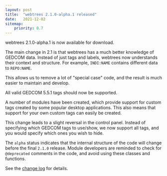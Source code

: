 ```yaml
---
layout: post
title:  "webtrees 2.1.0-alpha.1 released"
date:   2021-12-02
sitemap:
    priority: 0.7
---
```


webtrees 2.1.0-alpha.1 is now available for download.

The main change in 2.1 is that webtrees has a much better knowledge of GEDCOM data.
Instead of just tags and labels, webtrees now understands their context and structure.
For example, `INDI:NAME` contains different data to `REPO:NAME`.

This allows us to remove a lot of "special case" code, and the result is much
easier to maintain and develop.

All valid GEDCOM 5.5.1 tags should now be supported.

A number of modules have been created, which provide support for custom tags created by
some popular desktop applications.  This also means that support for your own custom
tags can easily be created.

This change leads to a slight reversal in the control panel.  Instead of specifying
which GEDCOM tags to use/show, we now support all tags, and you would specify which
ones you wish to hide.

The `alpha` status indicates that the internal structure of the code will change
before the final `2.1.0` release.  Module developers are reminded to check for `@deprecated`
comments in the code, and avoid using these classes and functions.


See the [change log](https://github.com/fisharebest/webtrees/compare/2.0...2.1.0-alpha.1) for details.

